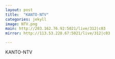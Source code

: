 ```yaml
---
layout: post
title:  "KANTO-NTV"
categories: jekyll
image: NTV.png
main: http://203.162.76.92:5021/live/312|c03
mirror: http://113.53.228.67:5021/live/312|c03

---
```

KANTO-NTV

